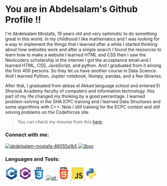 # You are in Abdelsalam's Github Profile !!

 I'm Abdelsalam Mostafa, 19 years old and very optimistic to do something great in this world.
In my childhood I like mathematics and I was looking for a way to implement the things that I learned after a while I started thinking about how websites work and after a simple search I found the resources to learn how to make a website I learned HTML and CSS then I saw the Nextcoders scholarship in the internet I got the acceptance email and I learned HTML, CSS, JavaScript, and python. And I graduated from it among the first 400 persons. So they let us have another course in Data Science. And I learned Python, Jupiter notebook, Numpy, pandas, and a few libraries.

After that, I graduated from abbas el Akkad language school and entered El Shorouk Academy faculty of computers and information technology. this part of my life changed my thinking by a good percentage. I learned problem-solving in the SHA ICPC training and I learned Data Structures and some algorithms with C++. Now I still training for the ECPC contest and still solving problems on the Codeforces site.
> You can check my resume from this [here](https://drive.google.com/file/d/1H9yzfThTZGTY5DDmqe2WsXAFfULFQKJd/view?usp=share_link).

<h3 align="left">Connect with me:</h3>
<p align="left">
<a href="https://linkedin.com/in/abdelsalam-mostafa-86055a1b5" target="blank"><img align="center" src="https://raw.githubusercontent.com/rahuldkjain/github-profile-readme-generator/master/src/images/icons/Social/linked-in-alt.svg" alt="abdelsalam-mostafa-86055a1b5" height="30" width="40" /></a>
<a href="https://codeforces.com/profile/3bso" target="blank"><img align="center" src="https://raw.githubusercontent.com/rahuldkjain/github-profile-readme-generator/master/src/images/icons/Social/codeforces.svg" alt="3bso" height="30" width="40" /></a>
</p>

<h3 align="left">Languages and Tools:</h3>
<p align="left"> <a href="https://www.w3schools.com/cpp/" target="_blank" rel="noreferrer"> <img src="https://raw.githubusercontent.com/devicons/devicon/master/icons/cplusplus/cplusplus-original.svg" alt="cplusplus" width="40" height="40"/> </a> <a href="https://www.w3schools.com/cs/" target="_blank" rel="noreferrer"> <img src="https://raw.githubusercontent.com/devicons/devicon/master/icons/csharp/csharp-original.svg" alt="csharp" width="40" height="40"/> </a> <a href="https://www.w3schools.com/css/" target="_blank" rel="noreferrer"> <img src="https://raw.githubusercontent.com/devicons/devicon/master/icons/css3/css3-original-wordmark.svg" alt="css3" width="40" height="40"/> </a> <a href="https://git-scm.com/" target="_blank" rel="noreferrer"> <img src="https://www.vectorlogo.zone/logos/git-scm/git-scm-icon.svg" alt="git" width="40" height="40"/> </a> <a href="https://www.w3.org/html/" target="_blank" rel="noreferrer"> <img src="https://raw.githubusercontent.com/devicons/devicon/master/icons/html5/html5-original-wordmark.svg" alt="html5" width="40" height="40"/> </a> <a href="https://developer.mozilla.org/en-US/docs/Web/JavaScript" target="_blank" rel="noreferrer"> <img src="https://raw.githubusercontent.com/devicons/devicon/master/icons/javascript/javascript-original.svg" alt="javascript" width="40" height="40"/> </a> <a href="https://www.python.org" target="_blank" rel="noreferrer"> <img src="https://raw.githubusercontent.com/devicons/devicon/master/icons/python/python-original.svg" alt="python" width="40" height="40"/> </a> </p>
<!---
SORVER/SORVER is a ✨ special ✨ repository because its `README.md` (this file) appears on your GitHub profile.
You can click the Preview link to take a look at your changes.
--->

